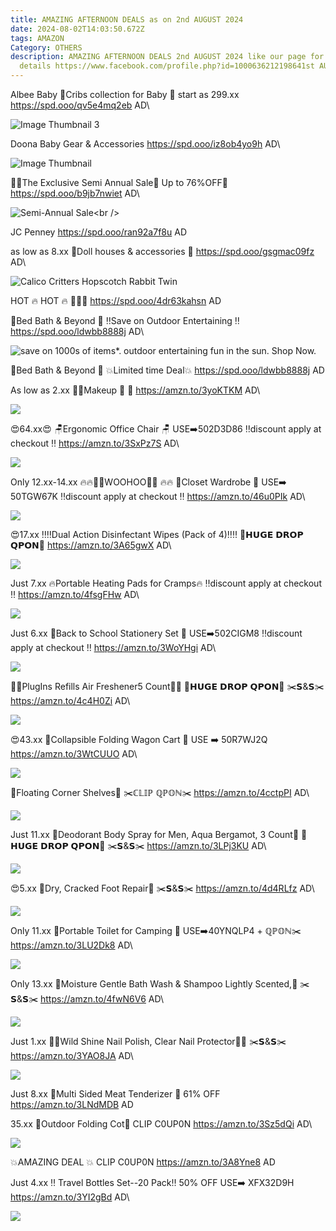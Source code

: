 ```yaml
---
title: AMAZING AFTERNOON DEALS as on 2nd AUGUST 2024
date: 2024-08-02T14:03:50.672Z
tags: AMAZON
Category: OTHERS
description: AMAZING AFTERNOON DEALS 2nd AUGUST 2024 like our page for more
  details https://www.facebook.com/profile.php?id=1000636212198641st AUGUST
---
```

Albee Baby
💞Cribs collection for Baby 💞
 start as 299.xx
https://spd.ooo/qv5e4mq2eb
AD\
<!--StartFragment-->

![Image Thumbnail 3](https://s.turbifycdn.com/aah/albee-baby/babyletto-yuzu-8-in-1-convertible-crib-with-all-stages-conversion-kit-natural-225.jpg)

<!--EndFragment-->

Doona Baby Gear & Accessories 
https://spd.ooo/iz8ob4yo9h
AD\
<!--StartFragment-->

![Image Thumbnail](https://s.turbifycdn.com/aah/albee-baby/doona-liki-trike-s5-ocean-blue-16.jpg)

<!--EndFragment-->

💞💞The Exclusive Semi Annual Sale💞 Up to 76%OFF🚨
https://spd.ooo/b9jb7nwiet
AD\
<!--StartFragment-->

![Semi-Annual Sale\<br />](https://sep.turbifycdn.com/ty/cdn/albee-baby/jul09-2024-homepage-desktop-semi-annual.gif)

<!--EndFragment-->

JC Penney 
https://spd.ooo/ran92a7f8u
AD

as low as 8.xx
💞Doll houses & accessories 💞
https://spd.ooo/gsgmac09fz
AD\
<!--StartFragment-->

![Calico Critters Hopscotch Rabbit Twin](https://s.turbifycdn.com/aah/albee-baby/calico-critters-hopscotch-rabbit-twin-95.jpg)

<!--EndFragment-->

HOT 🔥 HOT 🔥 
📱📱📱
https://spd.ooo/4dr63kahsn
AD

💞Bed  Bath & Beyond 💞
‼️Save on Outdoor Entertaining ‼️
https://spd.ooo/ldwbb8888j
AD\
<!--StartFragment-->

![save on 1000s of items\*. outdoor entertaining fun in the sun. Shop Now.](https://ak1.ostkcdn.com/img/mxc/07292024-MOPS-OutdoorFunInSun-CA_1400x550_DesktopA1.svg?imwidth=3840)

<!--EndFragment-->

💞Bed  Bath & Beyond 💞
💥Limited time Deal💥
https://spd.ooo/ldwbb8888j
AD

As low as 2.xx
💋💋Makeup 💋 💋 
https://amzn.to/3yoKTKM
AD\
<!--StartFragment-->

![](https://m.media-amazon.com/images/I/717-q2sWnUL._SL1500_.jpg)

<!--EndFragment-->

😍64.xx😍
🪑Ergonomic Office Chair 🪑
USE➡️502D3D86
‼️discount apply at checkout ‼️
https://amzn.to/3SxPz7S
AD\
<!--StartFragment-->

![](https://m.media-amazon.com/images/I/41hzdwMYmLL._AC_.jpg)

<!--EndFragment-->

Only 12.xx-14.xx
🔥🔥🏃💨WOOHOO🏃💨 🔥🔥
🚨Closet Wardrobe 🚨
USE➡️ 50TGW67K
‼️discount apply at checkout ‼️
https://amzn.to/46u0PIk
AD\
<!--StartFragment-->

![](https://m.media-amazon.com/images/I/81n-DUgLwiL._AC_SL1500_.jpg)

<!--EndFragment-->

😍17.xx
‼️‼️Dual Action Disinfectant Wipes (Pack of 4)‼️‼️
💸𝗛𝗨𝗚𝗘 𝗗𝗥𝗢𝗣 𝗤𝗣𝗢𝗡💸
https://amzn.to/3A65gwX
AD\
<!--StartFragment-->

![](https://m.media-amazon.com/images/I/81DU9AiPPTL._AC_SL1500_.jpg)

<!--EndFragment-->

Just 7.xx
🔥Portable Heating Pads for Cramps🔥
‼️discount apply at checkout ‼️
https://amzn.to/4fsgFHw
AD\
<!--StartFragment-->

![](https://m.media-amazon.com/images/I/61l40TKZEzL._AC_SL1500_.jpg)

<!--EndFragment-->

Just 6.xx
🌟Back to School Stationery Set 🌟
USE➡️502CIGM8
‼️discount apply at checkout ‼️
https://amzn.to/3WoYHgi
AD\
<!--StartFragment-->

![](https://m.media-amazon.com/images/I/71tShkvZ1wL._AC_SL1500_.jpg)

<!--EndFragment-->

🌟🌟PlugIns Refills Air Freshener5 Count🌟🌟
💸𝗛𝗨𝗚𝗘 𝗗𝗥𝗢𝗣 𝗤𝗣𝗢𝗡💸
✂️𝗦&𝗦✂️
https://amzn.to/4c4H0Zi
AD\
<!--StartFragment-->

![](https://m.media-amazon.com/images/I/813teG3BGAL._AC_SL1500_.jpg)

<!--EndFragment-->

😍43.xx
🛒Collapsible Folding Wagon Cart 🛒
USE ➡️ 50R7WJ2Q 
https://amzn.to/3WtCUUO
AD\
<!--StartFragment-->

![](https://m.media-amazon.com/images/I/71GAk51hqlL._AC_SL1500_.jpg)

<!--EndFragment-->

🌟Floating Corner Shelves🌟
✂️ℂ𝕃𝕀ℙ ℚℙ𝕆ℕ✂️
https://amzn.to/4cctpPI
AD\
<!--StartFragment-->

![](https://m.media-amazon.com/images/I/71CU37vxX5L._AC_SL1500_.jpg)

<!--EndFragment-->

Just 11.xx
💙Deodorant Body Spray for Men, Aqua Bergamot, 3 Count💙
💸𝗛𝗨𝗚𝗘 𝗗𝗥𝗢𝗣 𝗤𝗣𝗢𝗡💸
✂️𝗦&𝗦✂️
https://amzn.to/3LPj3KU
AD\
<!--StartFragment-->

![](https://m.media-amazon.com/images/I/81Tqhbze2dL._SL1500_.jpg)

<!--EndFragment-->

😍5.xx 
👣Dry, Cracked Foot Repair👣
✂️𝗦&𝗦✂️
https://amzn.to/4d4RLfz
AD\
<!--StartFragment-->

![](https://m.media-amazon.com/images/I/61lsuv8neGL._AC_SL1500_.jpg)

<!--EndFragment-->

Only 11.xx
🚽Portable Toilet for Camping 🚽
USE➡️40YNQLP4 + ℚℙ𝕆ℕ✂️ 
https://amzn.to/3LU2Dk8
AD\
<!--StartFragment-->

![](https://m.media-amazon.com/images/I/71yEX9B0HUL._AC_SL1500_.jpg)

<!--EndFragment-->

Only 13.xx
💞Moisture Gentle Bath Wash & Shampoo Lightly Scented,💞
✂️𝗦&𝗦✂️
https://amzn.to/4fwN6V6
AD\
<!--StartFragment-->

![](https://m.media-amazon.com/images/I/71mYCi+-LdL._SL1500_.jpg)

<!--EndFragment-->

Just 1.xx
 💅💅Wild Shine Nail Polish, Clear Nail Protector💅💅
✂️𝗦&𝗦✂️
https://amzn.to/3YAO8JA
AD\
<!--StartFragment-->

![](https://m.media-amazon.com/images/I/619MIIn8+sL._SL1500_.jpg)

<!--EndFragment-->

Just 8.xx
 🥓Multi Sided Meat Tenderizer 🥓
61% OFF\
https://amzn.to/3LNdMDB
AD

35.xx
 🌟Outdoor Folding Cot🌟
CLIP C0UP0N
https://amzn.to/3Sz5dQi
AD\
<!--StartFragment-->

![](https://m.media-amazon.com/images/I/51+OBWW-yfL._AC_SL1500_.jpg)

<!--EndFragment-->

💥AMAZING DEAL 💥
CLIP C0UP0N
https://amzn.to/3A8Yne8
AD



Just 4.xx
‼️ Travel Bottles Set--20 Pack‼️
50% OFF
USE➡️ XFX32D9H
https://amzn.to/3YI2gBd
AD\
<!--StartFragment-->

![](https://m.media-amazon.com/images/I/71Jo51nWY+L._SL1500_.jpg)

<!--EndFragment-->